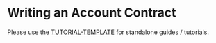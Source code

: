 # Writing an Account Contract

Please use the [TUTORIAL-TEMPLATE](../../TUTORIAL-TEMPLATE.md) for standalone guides / tutorials.
